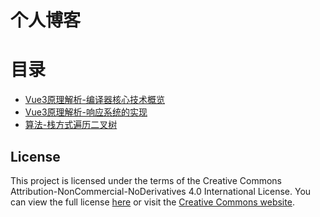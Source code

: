 # 个人博客

# 目录
* [Vue3原理解析-编译器核心技术概览](./articles/Vue3原理解析-编译器核心技术概览.md)
* [Vue3原理解析-响应系统的实现](./articles/Vue3原理解析-响应系统的实现.md)
* [算法-栈方式遍历二叉树](./articles/算法-栈方式遍历二叉树/index.md)

## License
This project is licensed under the terms of the Creative Commons Attribution-NonCommercial-NoDerivatives 4.0 International License. You can view the full license [here](LICENSE) or visit the [Creative Commons website](https://creativecommons.org/licenses/by-nc-nd/4.0/).
